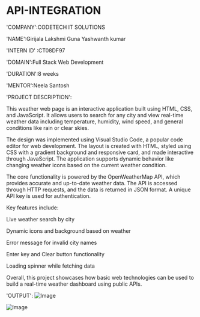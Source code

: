 # API-INTEGRATION

'COMPANY':CODETECH IT SOLUTIONS

'NAME':Girijala Lakshmi Guna Yashwanth kumar

'INTERN ID' :CT08DF97

'DOMAIN':Full Stack Web Development

'DURATION':8 weeks

'MENTOR':Neela Santosh

'PROJECT DESCRIPTION':

This weather web page is an interactive application built using HTML, CSS, and JavaScript. It allows users to search for any city and view real-time weather data including temperature, humidity, wind speed, and general conditions like rain or clear skies.

The design was implemented using Visual Studio Code, a popular code editor for web development. The layout is created with HTML, styled using CSS with a gradient background and responsive card, and made interactive through JavaScript. The application supports dynamic behavior like changing weather icons based on the current weather condition.

The core functionality is powered by the OpenWeatherMap API, which provides accurate and up-to-date weather data. The API is accessed through HTTP requests, and the data is returned in JSON format. A unique API key is used for authentication.

Key features include:

Live weather search by city

Dynamic icons and background based on weather

Error message for invalid city names

Enter key and Clear button functionality

Loading spinner while fetching data

Overall, this project showcases how basic web technologies can be used to build a real-time weather dashboard using public APIs.

'OUTPUT':
![Image](https://github.com/user-attachments/assets/5c95b8f1-fb6c-4058-b5d5-67d1f86cc049)

![Image](https://github.com/user-attachments/assets/32d9440c-57cb-4090-8630-2144ed1c5921)
